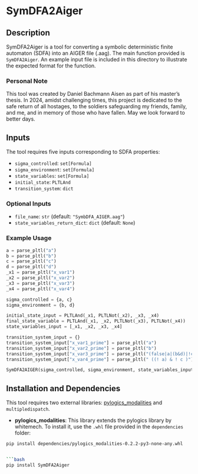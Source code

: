 # SymDFA2Aiger

## Description

SymDFA2Aiger is a tool for converting a symbolic deterministic finite automaton (SDFA) into an AIGER file (.aag). The main function provided is `SymDFA2Aiger`. 
An example input file is included in this directory to illustrate the expected format for the function.

### Personal Note

This tool was created by Daniel Bachmann Aisen as part of his master’s thesis. 
In 2024, amidst challenging times, this project is dedicated to the safe return of all hostages, to the soldiers safeguarding my friends, family, and me, and in memory of those who have fallen. 
May we look forward to better days.

## Inputs

The tool requires five inputs corresponding to SDFA properties:

- `sigma_controlled`: `set[Formula]`
- `sigma_environment`: `set[Formula]`
- `state_variables`: `set[Formula]`
- `initial_state`: `PLTLAnd`
- `transition_system`: `dict`

### Optional Inputs

- `file_name`: `str` (default: `"SymbDFA_AIGER.aag"`)
- `state_variables_return_dict`: `dict` (default: `None`)

### Example Usage

```python
a = parse_pltl("a")
b = parse_pltl("b")
c = parse_pltl("c")
d = parse_pltl("d")
_x1 = parse_pltl("x_var1")
_x2 = parse_pltl("x_var2")
_x3 = parse_pltl("x_var3")
_x4 = parse_pltl("x_var4")

sigma_controlled = {a, c}
sigma_environment = {b, d}

initial_state_input = PLTLAnd(_x1, PLTLNot(_x2), _x3, _x4)
final_state_variable = PLTLAnd(_x1, _x2, PLTLNot(_x3), PLTLNot(_x4))
state_variables_input = [_x1, _x2, _x3, _x4]

transition_system_input = {}
transition_system_input["x_var1_prime"] = parse_pltl("a")
transition_system_input["x_var2_prime"] = parse_pltl("b")
transition_system_input["x_var3_prime"] = parse_pltl("(false|a|(b&d)|!c)")
transition_system_input["x_var4_prime"] = parse_pltl(" ((! a) & ! c )")

SymDFA2AIGER(sigma_controlled, sigma_environment, state_variables_input, initial_state_input, transition_system_input, final_state_variable, "experiment_aiger.aag")
```


## Installation and Dependencies

This tool requires two external libraries: [pylogics_modalities](https://github.com/danielaisen/pylogics_modalities) and `multipledispatch`.

- **pylogics_modalities**: This library extends the pylogics library by whitemech. To install it, use the `.whl` file provided in the `dependencies` folder:
```bash
pip install dependencies/pylogics_modalities-0.2.2-py3-none-any.whl


```bash
pip install SymDFA2Aiger